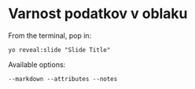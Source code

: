 
# Varnost podatkov v oblaku

From the terminal, pop in:

  ```yo reveal:slide "Slide Title"```

Available options:

 ```--markdown --attributes --notes```
